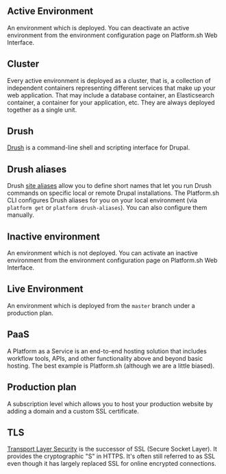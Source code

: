 ## Active Environment
An environment which is deployed. You can deactivate an active environment from the environment configuration page on Platform.sh Web Interface.

## Cluster
Every active environment is deployed as a cluster, that is, a collection of independent containers representing different services that make up your web application.  That may include a database container, an Elasticsearch container, a container for your application, etc.  They are always deployed together as a single unit.

## Drush
[Drush](http://www.drush.org/) is a command-line shell and scripting interface for Drupal.

## Drush aliases
Drush [site aliases](http://docs.drush.org/en/master/usage/#site-aliases) allow you to define short names that let you run Drush commands on specific local or remote Drupal installations. The Platform.sh CLI configures Drush aliases for you on your local environment (via `platform get` or `platform drush-aliases`). You can also configure them manually.

## Inactive environment
An environment which is not deployed. You can activate an inactive environment from the
environment configuration page on Platform.sh Web Interface.

## Live Environment
An environment which is deployed from the `master` branch under a production plan.

## PaaS
A Platform as a Service is an end-to-end hosting solution that includes workflow tools, APIs, and other functionality above and beyond basic hosting.  The best example is Platform.sh (although we are a little biased).

## Production plan
A subscription level which allows you to host your production website by adding a domain and a custom SSL certificate.

## TLS
[Transport Layer Security](https://en.wikipedia.org/wiki/Transport_Layer_Security) is the successor of SSL (Secure Socket Layer).  It provides the cryptographic "S" in HTTPS.  It's often still referred to as SSL even though it has largely replaced SSL for online encrypted connections.
